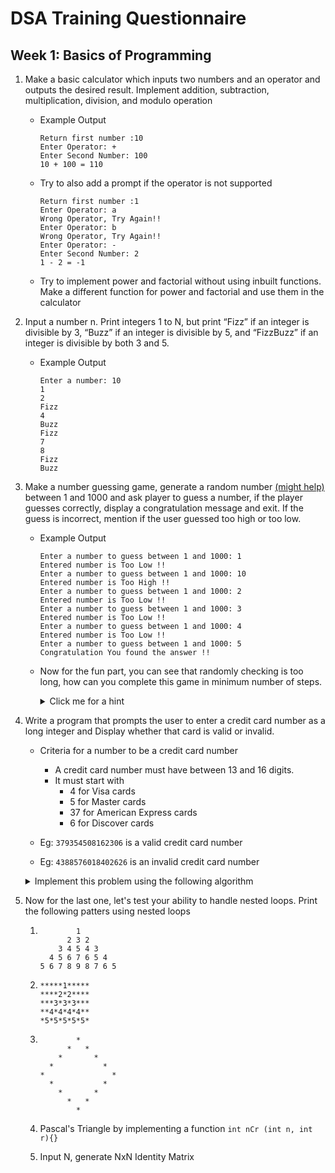 # DSA Training Questionnaire

## Week 1: Basics of Programming

1.  Make a basic calculator which inputs two numbers and an operator and outputs the desired result. Implement addition, subtraction, multiplication, division, and modulo operation

    -   Example Output
        ```
        Return first number :10
        Enter Operator: +
        Enter Second Number: 100
        10 + 100 = 110
        ```
    -   Try to also add a prompt if the operator is not supported
        ```
        Return first number :1
        Enter Operator: a
        Wrong Operator, Try Again!!
        Enter Operator: b
        Wrong Operator, Try Again!!
        Enter Operator: -
        Enter Second Number: 2
        1 - 2 = -1
        ```
    -   Try to implement power and factorial without using inbuilt functions. Make a different function for power and factorial and use them in the calculator

2.  Input a number n. Print integers 1 to N, but print “Fizz” if an integer is divisible by 3, “Buzz” if an integer is divisible by 5, and “FizzBuzz” if an integer is divisible by both 3 and 5.

    -   Example Output
        ```
        Enter a number: 10
        1
        2
        Fizz
        4
        Buzz
        Fizz
        7
        8
        Fizz
        Buzz
        ```

3.  Make a number guessing game, generate a random number [(might help)](<https://www.journaldev.com/43739/random-number-generator-c-plus-plus#:~:text=Generate%20random%20numbers%20within%20a%20range&text=For%20instance%2C%20in%20order%20to,%2B%20(%20rand%20()%20%25%209)%3B>) between 1 and 1000 and ask player to guess a number, if the player guesses correctly, display a congratulation message and exit. If the guess is incorrect, mention if the user guessed too high or too low.

    -   Example Output
        ```
        Enter a number to guess between 1 and 1000: 1
        Entered number is Too Low !!
        Enter a number to guess between 1 and 1000: 10
        Entered number is Too High !!
        Enter a number to guess between 1 and 1000: 2
        Entered number is Too Low !!
        Enter a number to guess between 1 and 1000: 3
        Entered number is Too Low !!
        Enter a number to guess between 1 and 1000: 4
        Entered number is Too Low !!
        Enter a number to guess between 1 and 1000: 5
        Congratulation You found the answer !!
        ```
    -   Now for the fun part, you can see that randomly checking is too long, how can you complete this game in minimum number of steps.
        <details><summary>Click me for a hint</summary>

        google `binary search` (It's okay if you don't get a hang of it as we will discuss it in upcoming sessions, this is supposed to be a bit tricky so don't get sad)

        </details>

4.  Write a program that prompts the user to enter a credit card number as a long integer and Display whether that card is valid or invalid.

    -   Criteria for a number to be a credit card number

        -   A credit card number must have between 13 and 16 digits.
        -   It must start with
            -   4 for Visa cards
            -   5 for Master cards
            -   37 for American Express cards
            -   6 for Discover cards

    -   Eg: `379354508162306` is a valid credit card number
    -   Eg: `4388576018402626` is an invalid credit card number
    <details>
    <summary>Implement this problem using the following algorithm</summary>

    Here we will define a special algorithm called `Luhn Check` or `Mod 10 Check` which is used for this exact problem. You will have to implement it.

    Steps for the algorithm:

    1. Double every second digit from right to left. If doubling of a digit results in a two-digit number, add up the two digits to get a single-digit, like for 12:1+2, 18=1+8).

    2. Now add all single-digit numbers from Step 1.
       Eg: `4 + 4 + 8 + 2 + 3 + 1 + 7 + 8 = 37`.

    3. Add all digits in the odd places from right to left in the card number. Eg: `6 + 6 + 0 + 8 + 0 + 7 + 8 + 3 = 38`

    4. Sum the results from Step 2 and Step 3. Eg: `37 + 38 = 75`

    5. If the result from Step 4 is divisible by 10, the card number is valid; otherwise, it is invalid.

     </details>

5.  Now for the last one, let's test your ability to handle nested loops. Print the following patters using nested loops
    1.  ```
                1
              2 3 2
            3 4 5 4 3
          4 5 6 7 6 5 4
        5 6 7 8 9 8 7 6 5
        ```
    2.  ```
        *****1*****
        ****2*2****
        ***3*3*3***
        **4*4*4*4**
        *5*5*5*5*5*
        ```
    3.  ```
                *
              *   *
            *       *
          *           *
        *               *
          *           * 
            *       *
              *   *
                *
        ```
    4. Pascal's Triangle by implementing a function `int nCr (int n, int r){}`

    5. Input N, generate NxN Identity Matrix
